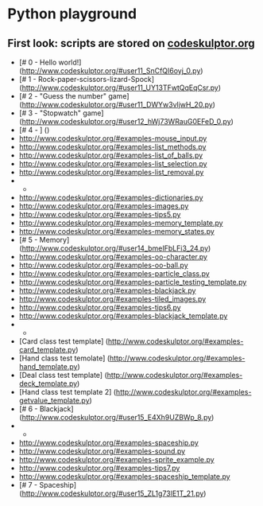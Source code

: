 Python playground
===

First look: scripts are stored on [codeskulptor.org](www.codeskulptor.org)
---
- [# 0 - Hello world!] (http://www.codeskulptor.org/#user11_SnCfQI6oyj_0.py)
- [# 1 - Rock-paper-scissors-lizard-Spock] (http://www.codeskulptor.org/#user11_UY13TFwtQqEqCsr.py)
- [# 2 - "Guess the number" game] (http://www.codeskulptor.org/#user11_DWYw3vljwH_20.py)
- [# 3 - "Stopwatch" game] (http://www.codeskulptor.org/#user12_hWj73WRauG0EFeD_0.py)
- [# 4 - ] ()
- http://www.codeskulptor.org/#examples-mouse_input.py
- http://www.codeskulptor.org/#examples-list_methods.py
- http://www.codeskulptor.org/#examples-list_of_balls.py
- http://www.codeskulptor.org/#examples-list_selection.py
- http://www.codeskulptor.org/#examples-list_removal.py
- -
- http://www.codeskulptor.org/#examples-dictionaries.py
- http://www.codeskulptor.org/#examples-images.py
- http://www.codeskulptor.org/#examples-tips5.py
- http://www.codeskulptor.org/#examples-memory_template.py
- http://www.codeskulptor.org/#examples-memory_states.py
- [# 5 - Memory] (http://www.codeskulptor.org/#user14_bmeIFbLFi3_24.py)
- http://www.codeskulptor.org/#examples-oo-character.py
- http://www.codeskulptor.org/#examples-oo-ball.py 
- http://www.codeskulptor.org/#examples-particle_class.py
- http://www.codeskulptor.org/#examples-particle_testing_template.py
- http://www.codeskulptor.org/#examples-blackjack.py
- http://www.codeskulptor.org/#examples-tiled_images.py
- http://www.codeskulptor.org/#examples-tips6.py
- http://www.codeskulptor.org/#examples-blackjack_template.py
- -
- [Card class test template] (http://www.codeskulptor.org/#examples-card_template.py)
- [Hand class test temolate] (http://www.codeskulptor.org/#examples-hand_template.py)
- [Deal class test template] (http://www.codeskulptor.org/#examples-deck_template.py)
- [Hand class test template 2] (http://www.codeskulptor.org/#examples-getvalue_template.py)
- [# 6 - Blackjack] (http://www.codeskulptor.org/#user15_E4Xh9UZBWp_8.py)
- -
- http://www.codeskulptor.org/#examples-spaceship.py
- http://www.codeskulptor.org/#examples-sound.py
- http://www.codeskulptor.org/#examples-sprite_example.py
- http://www.codeskulptor.org/#examples-tips7.py
- http://www.codeskulptor.org/#examples-spaceship_template.py
- [# 7 - Spaceship] (http://www.codeskulptor.org/#user15_ZL1g73lE1T_21.py)

